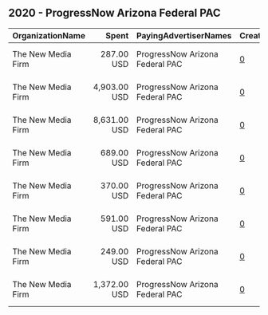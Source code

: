 ## 2020 - ProgressNow Arizona Federal PAC 
|OrganizationName|Spent|PayingAdvertiserNames|CreativeUrls|Impressions|Genders|AgeBrackets|CountryCodes|BillingAddresses|CandidateBallotInformation|
|:---|---:|:---|:---|---:|:---|:---|:---|:---|:---|
|The New Media Firm|287.00 USD|ProgressNow Arizona Federal PAC|[0](https://www.snap.com/political-ads/asset/19a4b27fc78d0b8f6bbe94fce8276449c4e7360a9183f013d201b60e2253faa4?mediaType=mp4)|29,859||18+|united states|"1730 Rhode Island Ave, NW Ste 213,Washington,20036,US"|Joe Biden and Kamala Harris|
|The New Media Firm|4,903.00 USD|ProgressNow Arizona Federal PAC|[0](https://www.snap.com/political-ads/asset/84ab8a65cea3613c3053d66ad16564ad4808b2d680324a076c1e8eccb2281438?mediaType=mp4)|669,087||18+|united states|"1730 Rhode Island Ave, NW Ste 213,Washington,20036,US"|Joe Biden and Kamala Harris|
|The New Media Firm|8,631.00 USD|ProgressNow Arizona Federal PAC|[0](https://www.snap.com/political-ads/asset/2adadf075751628dcb5afec9bb383551dd51001689591526ed7dc7f3078e0bbe?mediaType=mp4)|968,638||18+|united states|"1730 Rhode Island Ave, NW Ste 213,Washington,20036,US"|Joe Biden and Kamala Harris|
|The New Media Firm|689.00 USD|ProgressNow Arizona Federal PAC|[0](https://www.snap.com/political-ads/asset/e2b745a355d536c4bda8d40cbbc68602affbbaaab8e0ef65375f357408da2695?mediaType=mp4)|81,367||18+|united states|"1730 Rhode Island Ave, NW Ste 213,Washington,20036,US"|Joe Biden and Kamala Harris|
|The New Media Firm|370.00 USD|ProgressNow Arizona Federal PAC|[0](https://www.snap.com/political-ads/asset/50632518c712149c0b442e1316fbc79f30496a513e40f85f4223973194dfab60?mediaType=mp4)|35,218||18+|united states|"1730 Rhode Island Ave, NW Ste 213,Washington,20036,US"|Joe Biden and Kamala Harris|
|The New Media Firm|591.00 USD|ProgressNow Arizona Federal PAC|[0](https://www.snap.com/political-ads/asset/8c7202614dd437c60ed716e82a5af57df753a2a7a4fd8f09f9d748ea25ec37e6?mediaType=mp4)|84,093||18+|united states|"1730 Rhode Island Ave, NW Ste 213,Washington,20036,US"|Joe Biden and Kamala Harris|
|The New Media Firm|249.00 USD|ProgressNow Arizona Federal PAC|[0](https://www.snap.com/political-ads/asset/eca57c3482fa4c065f8f14500f67b4a01e1b14fa7cdeb486635a65307983f39b?mediaType=mp4)|23,027||18+|united states|"1730 Rhode Island Ave, NW Ste 213,Washington,20036,US"|Joe Biden and Kamala Harris|
|The New Media Firm|1,372.00 USD|ProgressNow Arizona Federal PAC|[0](https://www.snap.com/political-ads/asset/c16d5ac9588cf17b8c9f660ddc7063ee9ecdf64c945703e6047e1353dae25f98?mediaType=mp4)|91,587||18+|united states|"1730 Rhode Island Ave, NW Ste 213,Washington,20036,US"|Joe Biden and Kamala Harris|
